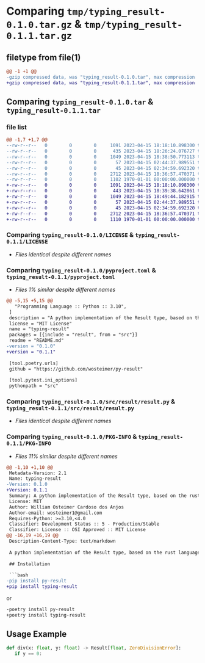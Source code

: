 # Comparing `tmp/typing_result-0.1.0.tar.gz` & `tmp/typing_result-0.1.1.tar.gz`

## filetype from file(1)

```diff
@@ -1 +1 @@
-gzip compressed data, was "typing_result-0.1.0.tar", max compression
+gzip compressed data, was "typing_result-0.1.1.tar", max compression
```

## Comparing `typing_result-0.1.0.tar` & `typing_result-0.1.1.tar`

### file list

```diff
@@ -1,7 +1,7 @@
--rw-r--r--   0        0        0     1091 2023-04-15 18:18:10.898300 typing_result-0.1.0/LICENSE
--rw-r--r--   0        0        0      435 2023-04-15 18:26:24.076727 typing_result-0.1.0/README.md
--rw-r--r--   0        0        0     1049 2023-04-15 18:38:50.773113 typing_result-0.1.0/pyproject.toml
--rw-r--r--   0        0        0       57 2023-04-15 02:44:37.989551 typing_result-0.1.0/src/result/__init__.py
--rw-r--r--   0        0        0       45 2023-04-15 02:34:59.692320 typing_result-0.1.0/src/result/errors.py
--rw-r--r--   0        0        0     2712 2023-04-15 18:36:57.470371 typing_result-0.1.0/src/result/result.py
--rw-r--r--   0        0        0     1102 1970-01-01 00:00:00.000000 typing_result-0.1.0/PKG-INFO
+-rw-r--r--   0        0        0     1091 2023-04-15 18:18:10.898300 typing_result-0.1.1/LICENSE
+-rw-r--r--   0        0        0      443 2023-04-15 18:39:38.642861 typing_result-0.1.1/README.md
+-rw-r--r--   0        0        0     1049 2023-04-15 18:49:44.182915 typing_result-0.1.1/pyproject.toml
+-rw-r--r--   0        0        0       57 2023-04-15 02:44:37.989551 typing_result-0.1.1/src/result/__init__.py
+-rw-r--r--   0        0        0       45 2023-04-15 02:34:59.692320 typing_result-0.1.1/src/result/errors.py
+-rw-r--r--   0        0        0     2712 2023-04-15 18:36:57.470371 typing_result-0.1.1/src/result/result.py
+-rw-r--r--   0        0        0     1110 1970-01-01 00:00:00.000000 typing_result-0.1.1/PKG-INFO
```

### Comparing `typing_result-0.1.0/LICENSE` & `typing_result-0.1.1/LICENSE`

 * *Files identical despite different names*

### Comparing `typing_result-0.1.0/pyproject.toml` & `typing_result-0.1.1/pyproject.toml`

 * *Files 1% similar despite different names*

```diff
@@ -5,15 +5,15 @@
   "Programming Language :: Python :: 3.10",
 ]
 description = "A python implementation of the Result type, based on the rust language"
 license = "MIT License"
 name = "typing-result"
 packages = [{include = "result", from = "src"}]
 readme = "README.md"
-version = "0.1.0"
+version = "0.1.1"
 
 [tool.poetry.urls]
 github = "https://github.com/wosteimer/py-result"
 
 [tool.pytest.ini_options]
 pythonpath = "src"
```

### Comparing `typing_result-0.1.0/src/result/result.py` & `typing_result-0.1.1/src/result/result.py`

 * *Files identical despite different names*

### Comparing `typing_result-0.1.0/PKG-INFO` & `typing_result-0.1.1/PKG-INFO`

 * *Files 11% similar despite different names*

```diff
@@ -1,10 +1,10 @@
 Metadata-Version: 2.1
 Name: typing-result
-Version: 0.1.0
+Version: 0.1.1
 Summary: A python implementation of the Result type, based on the rust language
 License: MIT
 Author: William Osteimer Cardoso dos Anjos
 Author-email: wosteimer1@gmail.com
 Requires-Python: >=3.10,<4.0
 Classifier: Development Status :: 5 - Production/Stable
 Classifier: License :: OSI Approved :: MIT License
@@ -16,19 +16,19 @@
 Description-Content-Type: text/markdown
 
 A python implementation of the Result type, based on the rust language
 
 ## Installation
 
 ```bash
-pip install py-result
+pip install typing-result
 ```
 or
 ```bash
-poetry install py-result
+poetry install typing-result
 ```
 
 ## Usage Example
 
 ```python
 def div(x: float, y: float) -> Result[float, ZeroDivisionError]:
 	if y == 0:
```

